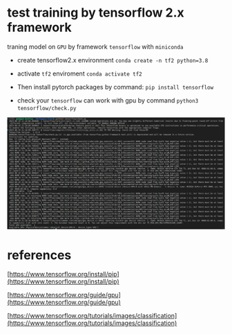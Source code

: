 # test training by tensorflow 2.x framework

traning model on `GPU` by framework `tensorflow` with `miniconda`

- create tensorflow2.x environment `conda create -n tf2 python=3.8`

- activate `tf2` enviroment `conda activate tf2`

- Then install pytorch packages by command: `pip install tensorflow`

- check your `tensorflow` can work with gpu by command `python3 tensorflow/check.py`

![result](https://github.com/iteam1/itest/blob/main/assets/Screenshot%202023-08-19%2021:18:35.png?raw=true)

# references

[https://www.tensorflow.org/install/pip](https://www.tensorflow.org/install/pip)

[https://www.tensorflow.org/guide/gpu](https://www.tensorflow.org/guide/gpu)

[https://www.tensorflow.org/tutorials/images/classification](https://www.tensorflow.org/tutorials/images/classification)